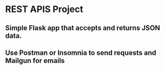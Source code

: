 # REST APIS Project
## Simple Flask app that accepts and returns JSON data.
## Use Postman or Insomnia to send requests and Mailgun for emails
